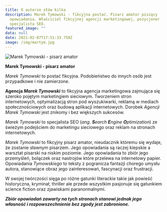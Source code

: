 ```yaml
---
title: O autorze słów kilka
description: Marek Tymowski - fikcyjna postać. Pisarz amator piszący
  opowiadania. Właściciel fikcyjnej agencji marketingowej, pozycjoner
  specjalista SEO.
featured_image: ""
data: null
date: 2021-02-07T17:51:33.750Z
image: /img/martym.jpg
---
```

![Marek Tymowski - pisarz amator](/img/martym.jpg "Marek Tymowski")

**Marek Tymowski - pisarz amator**

*Marek Tymowski* to postać fikcyjna. Podobieństwo do innych osób jest przypadkowe i nie zamierzone. 

**Agencja *Marek Tymowski*** to fikcyjna agencja marketingowa zajmująca się szeroko pojętym marketingiem sieciowym. Tworzeniem stron internetowych, optymalizacją stron pod wyszukiwarki, reklamą w mediach społecznościowych oraz budową aplikacji internetowych. Dorobek *Agencji Marek Tymowski* jest znikomy i bez większych sukcesów.

*Marek Tymowski* to specjalista SEO (*ang. **S**earch **E**ngine **O**ptimization*) ze świeżym podejściem do marketingu sieciowego oraz reklam na stronach internetowych.

*Marek Tymowski* to fikcyjny pisarz amator, nieudacznik któremu się wydaje, że zostanie sławnym pisarzem. Jego opowiadania są raczej kiepskie a warsztat pisarski na niskim poziomie. Jego opowiadania to zbiór jego przemyśleń, bolączek oraz nastrojów które przelewa na internetowy papier. Opowiadania *Tymowskiego* to teksty z pogranicza fantazji chorego umysłu autora, stanowiące obraz jego zainteresowań, fascynacji oraz frustracji. 

W swojej twórczości sięga po różne gatunki literackie takie jak powieść historyczna, kryminał, thriller ale przede wszystkim pasjonuje się gatunkiem science fiction oraz zjawiskami paranormalnymi.

***Zbiór opowiadań zawarty na tych stronach stanowi jednak jego własność i rozpowszechnienie bez zgody jest zabronione.***
